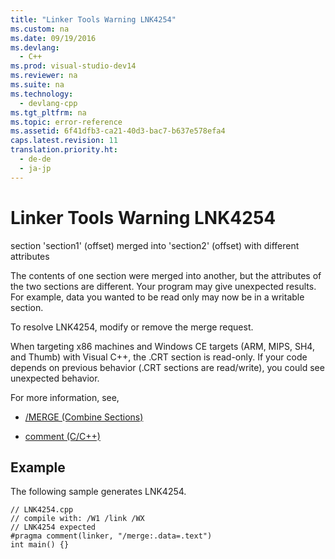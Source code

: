 ```yaml
---
title: "Linker Tools Warning LNK4254"
ms.custom: na
ms.date: 09/19/2016
ms.devlang: 
  - C++
ms.prod: visual-studio-dev14
ms.reviewer: na
ms.suite: na
ms.technology: 
  - devlang-cpp
ms.tgt_pltfrm: na
ms.topic: error-reference
ms.assetid: 6f41dfb3-ca21-40d3-bac7-b637e578efa4
caps.latest.revision: 11
translation.priority.ht: 
  - de-de
  - ja-jp
---
```

# Linker Tools Warning LNK4254
section 'section1' (offset) merged into 'section2' (offset) with different attributes  
  
 The contents of one section were merged into another, but the attributes of the two sections are different. Your program may give unexpected results. For example, data you wanted to be read only may now be in a writable section.  
  
 To resolve LNK4254, modify or remove the merge request.  
  
 When targeting x86 machines and Windows CE targets (ARM, MIPS, SH4, and Thumb) with Visual C++, the .CRT section is read-only. If your code depends on previous behavior (.CRT sections are read/write), you could see unexpected behavior.  
  
 For more information, see,  
  
-   [/MERGE (Combine Sections)](../vs140/-MERGE--Combine-Sections-.md)  
  
-   [comment (C/C++)](../vs140/comment--C-C---.md)  
  
## Example  
 The following sample generates LNK4254.  
  
```  
// LNK4254.cpp  
// compile with: /W1 /link /WX  
// LNK4254 expected  
#pragma comment(linker, "/merge:.data=.text")  
int main() {}  
```